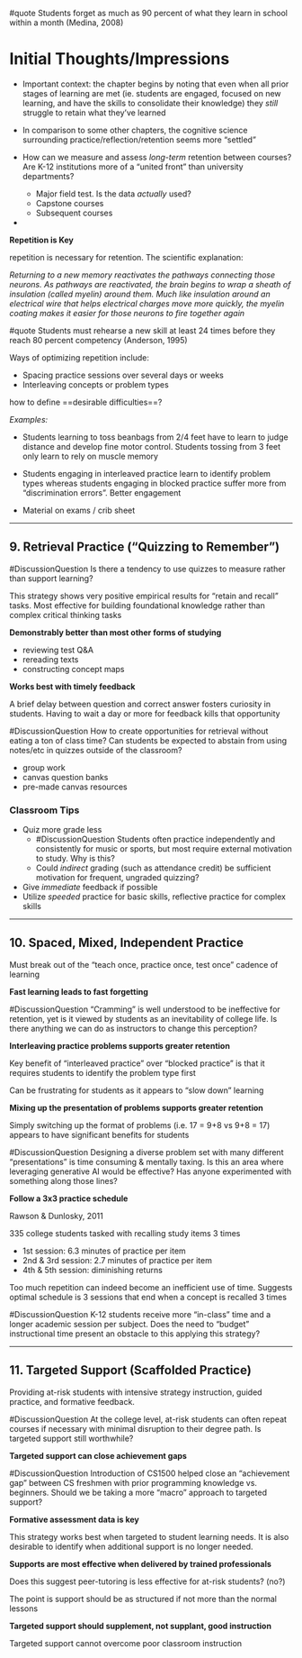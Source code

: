 
#quote Students forget as much as 90 percent of what they learn in school within a month (Medina, 2008)

# Initial Thoughts/Impressions

* Important context: the chapter begins by noting that even when all prior stages of learning are met (ie. students are engaged, focused on new learning, and have the skills to consolidate their knowledge) they _still_ struggle to retain what they’ve learned
  
* In comparison to some other chapters, the cognitive science surrounding practice/reflection/retention seems more “settled”


* How can we measure and assess _long-term_ retention between courses? Are K-12 institutions more of a “united front” than university departments?

  * Major field test. Is the data _actually_ used?
  * Capstone courses
  * Subsequent courses

* <your impressions here>


**Repetition is Key**

repetition is necessary for retention. The scientific explanation: 

_Returning to a new memory reactivates the pathways connecting those neurons. As pathways are reactivated, the brain begins to wrap a sheath of insulation (called myelin) around them. Much like
insulation around an electrical wire that helps electrical charges move more quickly, the myelin coating makes it easier for those neurons to fire together again_

#quote Students must rehearse a new skill at least 24 times before they reach 80 percent competency (Anderson, 1995)


Ways of optimizing repetition include:
* Spacing practice sessions over several days or weeks
* Interleaving concepts or problem types


how to define ==desirable difficulties==?

_Examples:_
* Students learning to toss beanbags from 2/4 feet have to learn to judge distance and develop fine motor control. Students tossing from 3 feet only learn to rely on muscle memory
  
* Students engaging in interleaved practice learn to identify problem types whereas students engaging in blocked practice suffer more from “discrimination errors”. Better engagement

* Material on exams / crib sheet

---

## 9. Retrieval Practice (“Quizzing to Remember”)

#DiscussionQuestion Is there a tendency to use quizzes to measure rather than support learning?

This strategy shows very positive empirical results for “retain and recall” tasks. Most effective for building foundational knowledge rather than complex critical thinking tasks

**Demonstrably better than most other forms of studying**
  * reviewing test Q&A
  * rereading texts
  * constructing concept maps

**Works best with timely feedback**

A brief delay between question and correct answer fosters curiosity in students. Having to wait a day or more for feedback kills that opportunity

#DiscussionQuestion How to create opportunities for retrieval without eating a ton of class time? Can students be expected to abstain from using notes/etc in quizzes outside of the classroom?

* group work
* canvas question banks
* pre-made canvas resources

### Classroom Tips

* Quiz more grade less
  * #DiscussionQuestion Students often practice independently and consistently for music or sports, but most require external motivation to study. Why is this?
  * Could _indirect_ grading (such as attendance credit) be sufficient motivation for frequent, ungraded quizzing?
* Give _immediate_ feedback if possible
* Utilize _speeded_ practice for basic skills, reflective practice for complex skills

---

## 10. Spaced, Mixed, Independent Practice

Must break out of the “teach once, practice once, test once” cadence of learning

**Fast learning leads to fast forgetting**

#DiscussionQuestion “Cramming” is well understood to be ineffective for retention, yet is it viewed by students as an inevitability of college life. Is there anything we can do as instructors to change this perception?

**Interleaving practice problems supports greater retention**

Key benefit of “interleaved practice” over “blocked practice” is that it requires students to identify the problem type first

Can be frustrating for students as it appears to “slow down” learning

**Mixing up the presentation of problems supports greater retention**

Simply switching up the format of problems (i.e. 17 = 9+8 vs 9+8 = 17) appears to have significant benefits for students

#DiscussionQuestion Designing a diverse problem set with many different “presentations” is time consuming & mentally taxing. Is this an area where leveraging generative AI would be effective? Has anyone experimented with something along those lines?


**Follow a 3x3 practice schedule**

Rawson & Dunlosky, 2011

335 college students tasked with recalling study items 3 times

* 1st session: 6.3 minutes of practice per item
* 2nd & 3rd session: 2.7 minutes of practice per item
* 4th & 5th session: diminishing returns

Too much repetition can indeed become an inefficient use of time.
Suggests optimal schedule is 3 sessions that end when a concept is recalled 3 times

#DiscussionQuestion K-12 students receive more “in-class” time and a longer academic session per subject. Does the need to “budget” instructional time present an obstacle to this applying this strategy?


---

## 11. Targeted Support (Scaffolded Practice) 

Providing at-risk students with intensive strategy instruction, guided practice, and formative feedback.

#DiscussionQuestion At the college level, at-risk students can often repeat courses if necessary with minimal disruption to their degree path. Is targeted support still worthwhile?


**Targeted support can close achievement gaps**

#DiscussionQuestion Introduction of CS1500 helped close an “achievement gap” between CS freshmen with prior programming knowledge vs. beginners. Should we be taking a more “macro” approach to targeted support?

**Formative assessment data is key**

This strategy works best when targeted to student learning needs. It is also desirable to identify when additional support is no longer needed.

**Supports are most effective when delivered by trained professionals**

Does this suggest peer-tutoring is less effective for at-risk students? (no?)

The point is support should be as structured if not more than the normal lessons

**Targeted support should supplement, not supplant, good instruction**

Targeted support cannot overcome poor classroom instruction



